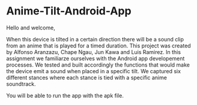 Anime-Tilt-Android-App
======================

Hello and welcome,

 When this device is tilted in a certain direction there will be a sound clip from an anime that is played for a timed duration.
 This project was created by Alfonso Aranzazu, Chape Ngau, Jun Kawa and Luis Ramirez. In this assignment we familiarze ourselves 
 with the Android app developement processes. We tested and built accordingly the functions that would make the device emit a 
 sound when placed in a specific tilt. We captured six different stances where each stance is tied with a specific anime soundtrack.
 
 You will be able to run the app with the apk file.
